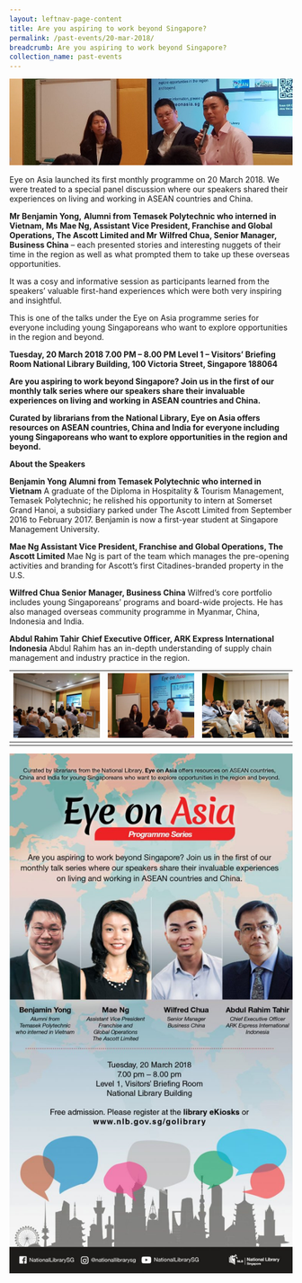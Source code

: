 ```yaml
---
layout: leftnav-page-content
title: Are you aspiring to work beyond Singapore?
permalink: /past-events/20-mar-2018/
breadcrumb: Are you aspiring to work beyond Singapore?
collection_name: past-events
---
```


<img src="\images\past-events\20-mar-2018\banner.jpg" alt="20-mar-2018 banner" style="width:800px;" />

Eye on Asia launched its first monthly programme on 20 March 2018. We were treated to a special panel discussion where our speakers shared their experiences on living and working in ASEAN countries and China.

**Mr Benjamin Yong,** **Alumni from Temasek Polytechnic who interned in Vietnam, Ms** **Mae Ng, Assistant Vice President, Franchise and Global Operations, The Ascott Limited and Mr** **Wilfred Chua, Senior Manager, Business China** – each presented stories and interesting nuggets of their time in the region as well as what prompted them to take up these overseas opportunities. 

It was a cosy and informative session as participants learned from the speakers’ valuable first-hand experiences which were both very inspiring and insightful. 

This is one of the talks under the Eye on Asia programme series for everyone including young Singaporeans who want to explore opportunities in the region and beyond.



**Tuesday, 20 March 2018
7.00 PM – 8.00 PM
Level 1 – Visitors’ Briefing Room
National Library Building, 100 Victoria Street, Singapore 188064**

**Are you aspiring to work beyond Singapore? Join us in the first of our monthly talk series where our speakers share their invaluable experiences on living and working in ASEAN countries and China.**

**Curated by librarians from the National Library, Eye on Asia offers resources on ASEAN countries, China and India for everyone including young Singaporeans who want to explore opportunities in the region and beyond.**

 

**About the Speakers**

**Benjamin Yong**
**Alumni from Temasek Polytechnic who interned in Vietnam**
A graduate of the Diploma in Hospitality & Tourism Management, Temasek Polytechnic; he relished his opportunity to intern at Somerset Grand Hanoi, a subsidiary parked under The Ascott Limited from September 2016 to February 2017. Benjamin is now a first-year student at Singapore Management University.

**Mae Ng
Assistant Vice President, Franchise and Global Operations, The Ascott Limited**
Mae Ng is part of the team which manages the pre-opening activities and branding for Ascott’s first Citadines-branded property in the U.S.

**Wilfred Chua
Senior Manager, Business China**
Wilfred’s core portfolio includes young Singaporeans’ programs and board-wide projects. He has also managed overseas community programme in Myanmar, China, Indonesia and India.

**Abdul Rahim Tahir**
**Chief Executive Officer, ARK Express International Indonesia**
Abdul Rahim has an in-depth understanding of supply chain management and industry practice in the region.

| <a href="\images\past-events\20-Mar-2018\image-1.jpg"><img src="\images\past-events\20-Mar-2018\image-1.jpg" style="width:250px;" /></a> | <a href="\images\past-events\20-Mar-2018\image-2.jpg"><img src="\images\past-events\20-Mar-2018\image-2.jpg" style="width:250px;" /></a> | <a href="\images\past-events\20-Mar-2018\image-3.jpg"><img src="\images\past-events\20-Mar-2018\image-3.jpg" style="width:250px;" /></a> |
| ------------------------------------------------------------ | ------------------------------------------------------------ | ------------------------------------------------------------ |
|                                                              |                                                              |                                                              |

<img src="\images\past-events\20-Mar-2018\edm.jpg" style="width:650px;" />

